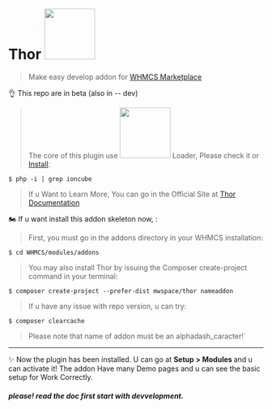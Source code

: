 # Thor <img src="https://marketplace.whmcs.com/build/images/invoice-logo.png" width="100">
> Make easy develop addon for [WHMCS Marketplace](https://marketplace.whmcs.com/)

👌 This repo are in beta (also in -- dev)

> The core of this plugin use <img src="https://www.ioncube.com/images/site_logo_small2015.png" width="100"> Loader, Please check it or <a href="https://www.ioncube.com/contact.phphttps://www.ioncube.com/contact.php" target="_blank">Install</a>:

`$ php -i | grep ioncube`

> If u Want to Learn More, You can go in the Official Site at <a href="https://thor.mwspace.com/">Thor Documentation</a>

🏍 If u want install this addon skeleton now, :

> First, you must go in the addons directory in your WHMCS installation:

`$ cd WHMCS/modules/addons`

> You may also install Thor by issuing the Composer create-project command in your terminal:

`$ composer create-project --prefer-dist mwspace/thor nameaddon`

> If u have any issue with repo version, u can try:

`$ composer clearcache`

> Please note that name of addon must be an alphadash_caracter!`

<hr>

✨ Now the plugin has been installed. U can go at <b>Setup >  Modules </b> and u can activate it!
   The addon Have many Demo pages and u can see the basic setup for Work Correctly.



##### please! read the doc first start with devvelopment.
